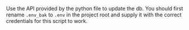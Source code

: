 Use the API provided by the python file to update the db. You should first rename `.env_bak` to `.env` in the project root and supply it with the correct credentials for this script to work.
